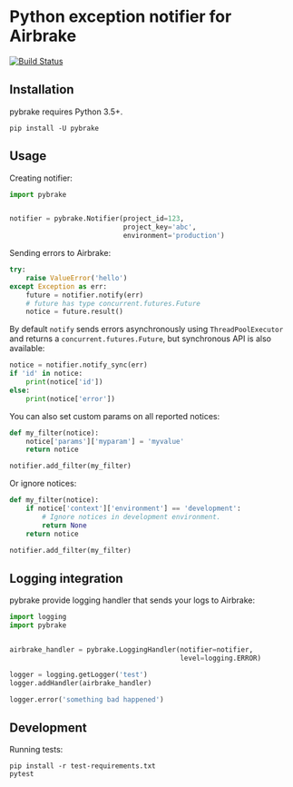 # Python exception notifier for Airbrake

[![Build Status](https://travis-ci.org/airbrake/pybrake.svg?branch=master)](https://travis-ci.org/airbrake/pybrake)

## Installation

pybrake requires Python 3.5+.

``` shell
pip install -U pybrake
```

## Usage

Creating notifier:

```python
import pybrake


notifier = pybrake.Notifier(project_id=123,
                            project_key='abc',
                            environment='production')
```

Sending errors to Airbrake:

```python
try:
    raise ValueError('hello')
except Exception as err:
    future = notifier.notify(err)
    # future has type concurrent.futures.Future
    notice = future.result()
```

By default `notify` sends errors asynchronously using `ThreadPoolExecutor` and returns a `concurrent.futures.Future`, but synchronous API is also available:

```python
notice = notifier.notify_sync(err)
if 'id' in notice:
    print(notice['id'])
else:
    print(notice['error'])
```

You can also set custom params on all reported notices:

```python
def my_filter(notice):
    notice['params']['myparam'] = 'myvalue'
    return notice

notifier.add_filter(my_filter)
```

Or ignore notices:

```python
def my_filter(notice):
    if notice['context']['environment'] == 'development':
        # Ignore notices in development environment.
        return None
    return notice

notifier.add_filter(my_filter)
```

## Logging integration

pybrake provide logging handler that sends your logs to Airbrake:

```python
import logging
import pybrake


airbrake_handler = pybrake.LoggingHandler(notifier=notifier,
                                          level=logging.ERROR)

logger = logging.getLogger('test')
logger.addHandler(airbrake_handler)

logger.error('something bad happened')
```

## Development

Running tests:

``` shell
pip install -r test-requirements.txt
pytest
```
